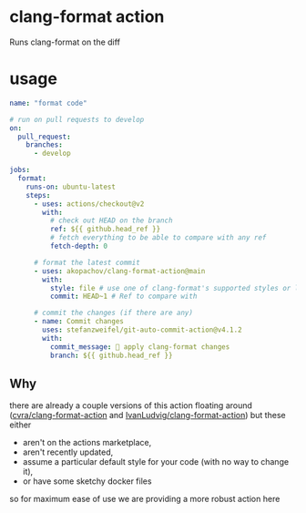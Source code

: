 # clang-format action

Runs clang-format on the diff

# usage

```yml
name: "format code"

# run on pull requests to develop
on:
  pull_request:
    branches:
      - develop

jobs:
  format:
    runs-on: ubuntu-latest
    steps:
      - uses: actions/checkout@v2
        with:
          # check out HEAD on the branch
          ref: ${{ github.head_ref }}
          # fetch everything to be able to compare with any ref
          fetch-depth: 0

      # format the latest commit
      - uses: akopachov/clang-format-action@main
        with:
          style: file # use one of clang-format's supported styles or leave this out to use the style in your .clang-format file
          commit: HEAD~1 # Ref to compare with

      # commit the changes (if there are any)
      - name: Commit changes
        uses: stefanzweifel/git-auto-commit-action@v4.1.2
        with:
          commit_message: 🎨 apply clang-format changes
          branch: ${{ github.head_ref }}
```

## Why

there are already a couple versions of this action floating around ([cvra/clang-format-action](https://github.com/cvra/clang-format-action) and [IvanLudvig/clang-format-action](https://github.com/IvanLudvig/clang-format-action)) but these either

- aren't on the actions marketplace,
- aren't recently updated,
- assume a particular default style for your code (with no way to change it),
- or have some sketchy docker files

so for maximum ease of use we are providing a more robust action here

